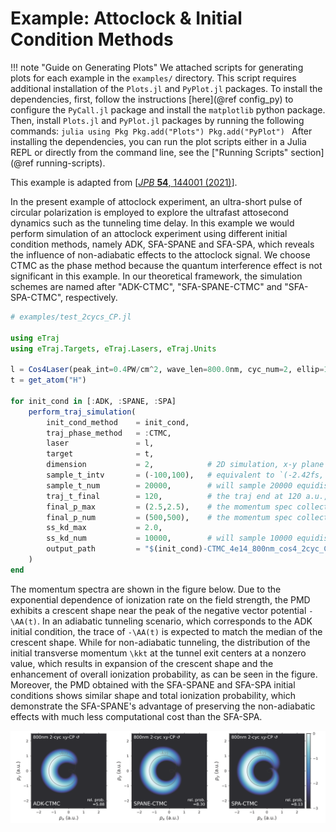 # Example: Attoclock & Initial Condition Methods

!!! note "Guide on Generating Plots"
    We attached scripts for generating plots for each example in the `examples/` directory.
    This script requires additional installation of the `Plots.jl` and `PyPlot.jl` packages.
    To install the dependencies, first, follow the instructions [here](@ref config_py) to configure the `PyCall.jl` package and install the `matplotlib` python package.
    Then, install `Plots.jl` and `PyPlot.jl` packages by running the following commands:
    ```julia
    using Pkg
    Pkg.add("Plots")
    Pkg.add("PyPlot")
    ```
    After installing the dependencies, you can run the plot scripts either in a Julia REPL or directly from the command line, see the ["Running Scripts" section](@ref running-scripts).

This example is adapted from [[*JPB* **54**, 144001 (2021)](https://doi.org/10.1088/1361-6455/ac0d3e)].

In the present example of attoclock experiment, an ultra-short pulse of circular polarization is employed to explore the ultrafast attosecond dynamics such as the tunneling time delay.
In this example we would perform simulation of an attoclock experiment using different initial condition methods, namely ADK, SFA-SPANE and SFA-SPA, which reveals the influence of non-adiabatic effects to the attoclock signal.
We choose CTMC as the phase method because the quantum interference effect is not significant in this example.
In our theoretical framework, the simulation schemes are named after "ADK-CTMC", "SFA-SPANE-CTMC" and "SFA-SPA-CTMC", respectively.

```julia
# examples/test_2cycs_CP.jl

using eTraj
using eTraj.Targets, eTraj.Lasers, eTraj.Units

l = Cos4Laser(peak_int=0.4PW/cm^2, wave_len=800.0nm, cyc_num=2, ellip=1.0)
t = get_atom("H")

for init_cond in [:ADK, :SPANE, :SPA]
    perform_traj_simulation(
        init_cond_method    = init_cond,
        traj_phase_method   = :CTMC,
        laser               = l,
        target              = t,
        dimension           = 2,            # 2D simulation, x-y plane only
        sample_t_intv       = (-100,100),   # equivalent to `(-2.42fs, 2.42fs)`
        sample_t_num        = 20000,        # will sample 20000 equidistant time points between -100 and 100 a.u.
        traj_t_final        = 120,          # the traj end at 120 a.u., equivalent to `2.90fs`
        final_p_max         = (2.5,2.5),    # the momentum spec collection grid's border (-2.5 to +2.5 a.u.)
        final_p_num         = (500,500),    # the momentum spec collection grid's size (500x500)
        ss_kd_max           = 2.0,
        ss_kd_num           = 10000,        # will sample 10000 equidistant k⟂ points between -2 to +2 a.u.
        output_path         = "$(init_cond)-CTMC_4e14_800nm_cos4_2cyc_CP.jld2"
    )
end
```

The momentum spectra are shown in the figure below.
Due to the exponential dependence of ionization rate on the field strength, the PMD exhibits a crescent shape near the peak of the negative vector potential ``-\AA(t)``.
In an adiabatic tunneling scenario, which corresponds to the ADK initial condition, the trace of ``-\AA(t)`` is expected to match the median of the crescent shape.
While for non-adiabatic tunneling, the distribution of the initial transverse momentum ``\kkt`` at the tunnel exit centers at a nonzero value, which results in expansion of the crescent shape and the enhancement of overall ionization probability, as can be seen in the figure.
Moreover, the PMD obtained with the SFA-SPANE and SFA-SPA initial conditions shows similar shape and total ionization probability, which demonstrate the SFA-SPANE's advantage of preserving the non-adiabatic effects with much less computational cost than the SFA-SPA.

![fig:example_2cycs_CP](assets/figure_2cycs_CP.png)
